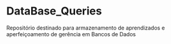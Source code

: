 # DataBase_Queries
 Repositório destinado para armazenamento de aprendizados e aperfeiçoamento de gerência em Bancos de Dados
